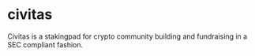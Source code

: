 # civitas
Civitas is a stakingpad for crypto community building and fundraising in a SEC compliant fashion.

